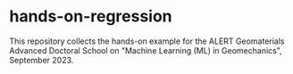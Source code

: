 # hands-on-regression
This repository collects the hands-on example for the ALERT Geomaterials Advanced Doctoral School on "Machine Learning (ML) in Geomechanics", September 2023.
